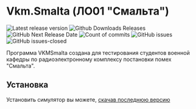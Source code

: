 # Vkm.Smalta (ЛО01 "Смальта")
![Latest release version](https://github-basic-badges.herokuapp.com/release/PicOLinO/VKMSmalta.svg)
![Github Downloads Releases](https://img.shields.io/github/downloads/PicOLinO/VKMSmalta/latest/total.svg)  
![GitHub Next Release Date](https://img.shields.io/badge/next%20release-september-brightgreen.svg)
![Count of commits](https://github-basic-badges.herokuapp.com/commits/PicOLinO/VKMSmalta.svg)
![GitHub issues](https://img.shields.io/github/issues/PicOLinO/VKMSmalta.svg)
![GitHub issues-closed](https://img.shields.io/github/issues-closed/PicOLinO/VKMSmalta.svg)

Программа VKMSmalta создана для тестирования студентов военной кафедры по радиоэлектронному комплексу постановки помех "Смальта".

## Установка
Установить симулятор вы можете, [скачав последнюю версию](https://github.com/PicOLinO/VKMSmalta/releases)

